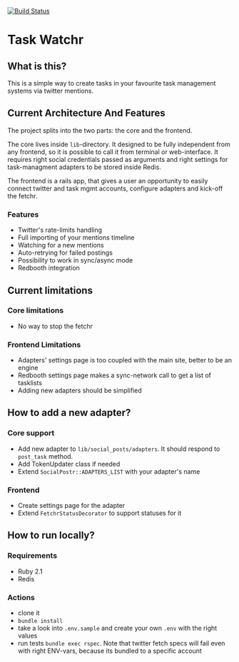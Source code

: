 [![Build Status](https://travis-ci.org/somebody32/task-watchr.svg?branch=master)](https://travis-ci.org/somebody32/task-watchr)


# Task Watchr

## What is this?
This is a simple way to create tasks in your favourite task management systems
via twitter mentions.

## Current Architecture And Features
The project splits into the two parts: the core and the frontend.

The core lives inside `lib`-directory. It designed to be fully independent from
any frontend, so it is possible to call it from terminal or web-interface.
It requires right social credentials passed as arguments and right settings for
task-managment adapters to be stored inside Redis.

The frontend is a rails app, that gives a user an opportunity to easily connect
twitter and task mgmt accounts, configure adapters and kick-off the fetchr.

### Features

* Twitter's rate-limits handling
* Full importing of your mentions timeline
* Watching for a new mentions
* Auto-retrying for failed postings
* Possibility to work in sync/async mode
* Redbooth integration

## Current limitations

### Core limitations

* No way to stop the fetchr

### Frontend Limitations

* Adapters' settings page is too coupled with the main site, better to be
an engine
* Redbooth settings page makes a sync-network call to get a list of tasklists
* Adding new adapters should be simplified

## How to add a new adapter?

### Core support

* Add new adapter to `lib/social_posts/adapters`. It should respond to
`post_task` method.
* Add TokenUpdater class if needed
* Extend `SocialPostr::ADAPTERS_LIST` with your adapter's name

### Frontend

* Create settings page for the adapter
* Extend `FetchrStatusDecorator` to support statuses for it

## How to run locally?

### Requirements

* Ruby 2.1
* Redis

### Actions

* clone it
* `bundle install`
* take a look into `.env.sample` and create your own `.env` with the right
values
* run tests `bundle exec rspec`. Note that twitter fetch specs will fail even
with right ENV-vars, because its bundled to a specific account

